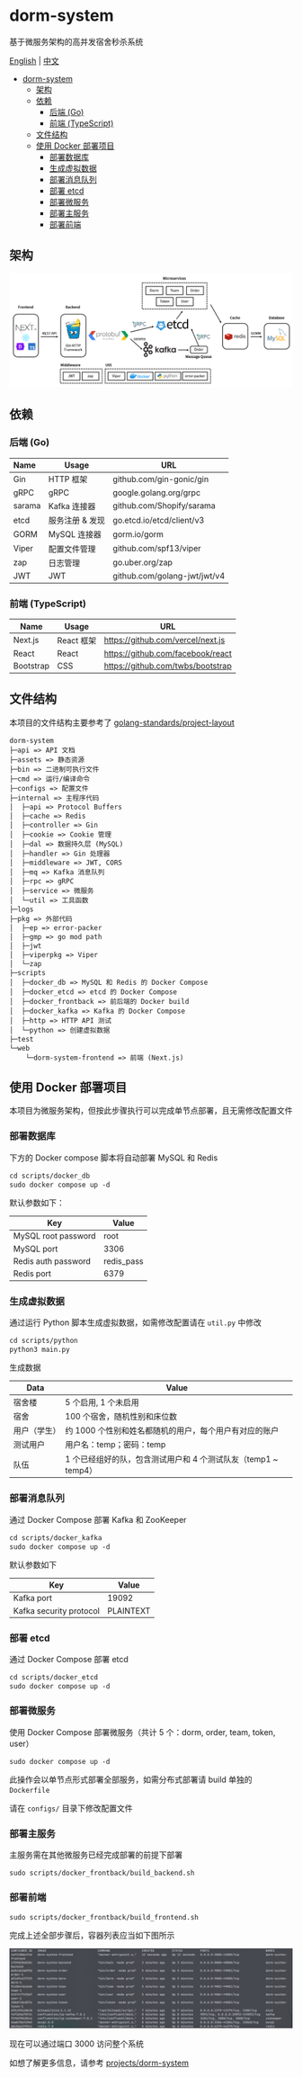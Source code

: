 # dorm-system

基于微服务架构的高并发宿舍秒杀系统

[English](./README.md) | [中文](./README-cn.md)

- [dorm-system](#dorm-system)
  - [架构](#架构)
  - [依赖](#依赖)
    - [后端 (Go)](#后端-go)
    - [前端 (TypeScript)](#前端-typescript)
  - [文件结构](#文件结构)
  - [使用 Docker 部署项目](#使用-docker-部署项目)
    - [部署数据库](#部署数据库)
    - [生成虚拟数据](#生成虚拟数据)
    - [部署消息队列](#部署消息队列)
    - [部署 etcd](#部署-etcd)
    - [部署微服务](#部署微服务)
    - [部署主服务](#部署主服务)
    - [部署前端](#部署前端)

## 架构

![architecture](./assets/img/architecture.png)

## 依赖

### 后端 (Go)

| Name   | Usage           | URL                          |
| :----- | --------------- | ---------------------------- |
| Gin    | HTTP 框架       | github.com/gin-gonic/gin     |
| gRPC   | gRPC            | google.golang.org/grpc       |
| sarama | Kafka 连接器    | github.com/Shopify/sarama    |
| etcd   | 服务注册 & 发现 | go.etcd.io/etcd/client/v3    |
| GORM   | MySQL 连接器    | gorm.io/gorm                 |
| Viper  | 配置文件管理    | github.com/spf13/viper       |
| zap    | 日志管理        | go.uber.org/zap              |
| JWT    | JWT             | github.com/golang-jwt/jwt/v4 |

### 前端 (TypeScript)

| Name      | Usage      | URL                                 |
| --------- | ---------- | ----------------------------------- |
| Next.js   | React 框架 | <https://github.com/vercel/next.js> |
| React     | React      | <https://github.com/facebook/react> |
| Bootstrap | CSS        | <https://github.com/twbs/bootstrap> |

## 文件结构

本项目的文件结构主要参考了 [golang-standards/project-layout](https://github.com/golang-standards/project-layout)

```text
dorm-system
├─api => API 文档
├─assets => 静态资源
├─bin => 二进制可执行文件
├─cmd => 运行/编译命令
├─configs => 配置文件
├─internal => 主程序代码
│  ├─api => Protocol Buffers
│  ├─cache => Redis
│  ├─controller => Gin
│  ├─cookie => Cookie 管理
│  ├─dal => 数据持久层 (MySQL)
│  ├─handler => Gin 处理器
│  ├─middleware => JWT, CORS
│  ├─mq => Kafka 消息队列
│  ├─rpc => gRPC
│  ├─service => 微服务
│  └─util => 工具函数
├─logs
├─pkg => 外部代码
│  ├─ep => error-packer
│  ├─gmp => go mod path
│  ├─jwt
│  ├─viperpkg => Viper
│  └─zap
├─scripts
│  ├─docker_db => MySQL 和 Redis 的 Docker Compose
│  ├─docker_etcd => etcd 的 Docker Compose
│  ├─docker_frontback => 前后端的 Docker build
│  ├─docker_kafka => Kafka 的 Docker Compose
│  ├─http => HTTP API 测试
│  └─python => 创建虚拟数据
├─test
└─web
    └─dorm-system-frontend => 前端 (Next.js)
```

## 使用 Docker 部署项目

本项目为微服务架构，但按此步骤执行可以完成单节点部署，且无需修改配置文件

### 部署数据库

下方的 Docker compose 脚本将自动部署 MySQL 和 Redis

```shell
cd scripts/docker_db
sudo docker compose up -d
```

默认参数如下：

| Key                 | Value      |
| ------------------- | ---------- |
| MySQL root password | root       |
| MySQL port          | 3306       |
| Redis auth password | redis_pass |
| Redis port          | 6379       |

### 生成虚拟数据

通过运行 Python 脚本生成虚拟数据，如需修改配置请在 `util.py` 中修改

```shell
cd scripts/python
python3 main.py
```

生成数据

| Data         | Value                                                        |
| ------------ | ------------------------------------------------------------ |
| 宿舍楼       | 5 个启用, 1 个未启用                                         |
| 宿舍         | 100 个宿舍，随机性别和床位数                                 |
| 用户（学生） | 约 1000 个性别和姓名都随机的用户，每个用户有对应的账户       |
| 测试用户     | 用户名：temp；密码：temp                                     |
| 队伍         | 1 个已经组好的队，包含测试用户和 4 个测试队友（temp1 ~ temp4） |

### 部署消息队列

通过 Docker Compose 部署 Kafka 和 ZooKeeper

```shell
cd scripts/docker_kafka
sudo docker compose up -d
```

默认参数如下

| Key                     | Value     |
| ----------------------- | --------- |
| Kafka port              | 19092     |
| Kafka security protocol | PLAINTEXT |

### 部署 etcd

通过 Docker Compose 部署 etcd

```shell
cd scripts/docker_etcd
sudo docker compose up -d
```

### 部署微服务

使用 Docker Compose 部署微服务（共计 5 个：dorm, order, team, token, user）

```shell
sudo docker compose up -d
```

此操作会以单节点形式部署全部服务，如需分布式部署请 build 单独的 `Dockerfile`

请在 `configs/` 目录下修改配置文件

### 部署主服务

主服务需在其他微服务已经完成部署的前提下部署

```shell
sudo scripts/docker_frontback/build_backend.sh
```

### 部署前端

```shell
sudo scripts/docker_frontback/build_frontend.sh
```

完成上述全部步骤后，容器列表应当如下图所示

![containers](./assets/img/containers.png)

现在可以通过端口 3000 访问整个系统

如想了解更多信息，请参考 [projects/dorm-system](https://zengyh.com/projects/dorm-system)
